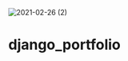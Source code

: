 ![2021-02-26 (2)](https://user-images.githubusercontent.com/61285232/109888281-38ad2a80-7c51-11eb-905e-b41ab46c6930.png)

# django_portfolio

